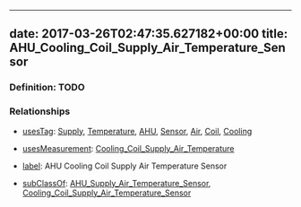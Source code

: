 
---
date: 2017-03-26T02:47:35.627182+00:00
title: AHU_Cooling_Coil_Supply_Air_Temperature_Sensor
---
### Definition: TODO

### Relationships

* [usesTag](https://brickschema.org/schema/1.0/BrickFrame#usesTag): [Supply](https://brickschema.org/schema/1.0/BrickTag#Supply), [Temperature](https://brickschema.org/schema/1.0/BrickTag#Temperature), [AHU](https://brickschema.org/schema/1.0/BrickTag#AHU), [Sensor](https://brickschema.org/schema/1.0/BrickTag#Sensor), [Air](https://brickschema.org/schema/1.0/BrickTag#Air), [Coil](https://brickschema.org/schema/1.0/BrickTag#Coil), [Cooling](https://brickschema.org/schema/1.0/BrickTag#Cooling)

* [usesMeasurement](https://brickschema.org/schema/1.0/BrickFrame#usesMeasurement): [Cooling_Coil_Supply_Air_Temperature](https://brickschema.org/schema/1.0/Brick#Cooling_Coil_Supply_Air_Temperature)

* [label](http://www.w3.org/2000/01/rdf-schema#label): AHU Cooling Coil Supply Air Temperature Sensor

* [subClassOf](http://www.w3.org/2000/01/rdf-schema#subClassOf): [AHU_Supply_Air_Temperature_Sensor](https://brickschema.org/schema/1.0/Brick#AHU_Supply_Air_Temperature_Sensor), [Cooling_Coil_Supply_Air_Temperature_Sensor](https://brickschema.org/schema/1.0/Brick#Cooling_Coil_Supply_Air_Temperature_Sensor)
